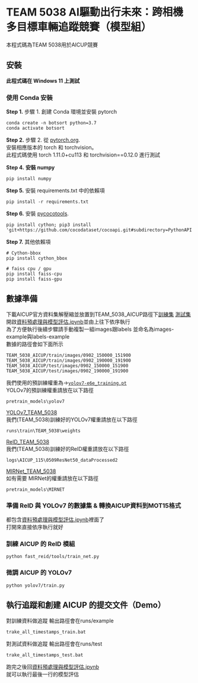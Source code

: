 # TEAM 5038 AI驅動出行未來：跨相機多目標車輛追蹤競賽（模型組）

本程式碼為TEAM 5038用於AICUP競賽<br>


## 安裝

**此程式碼在 Windows 11 上測試**


### 使用 Conda 安裝
**Step 1.** 步驟 1. 創建 Conda 環境並安裝 pytorch
```shell
conda create -n botsort python=3.7
conda activate botsort
```
**Step 2.** 步驟 2. 從 [pytorch.org](https://pytorch.org/get-started/locally/).<br>安裝相應版本的 torch 和 torchvision。<br> 
此程式碼使用 torch 1.11.0+cu113 和 torchvision==0.12.0 進行測試 

**Step 4.** **安裝 numpy**
```shell
pip install numpy
```

**Step 5.** 安裝 requirements.txt 中的依賴項
```shell
pip install -r requirements.txt
```

**Step 6.** 安裝 [pycocotools](https://github.com/cocodataset/cocoapi).
```shell
pip install cython; pip3 install 'git+https://github.com/cocodataset/cocoapi.git#subdirectory=PythonAPI'
```

**Step 7.** 其他依賴項
```shell
# Cython-bbox
pip install cython_bbox

# faiss cpu / gpu
pip install faiss-cpu
pip install faiss-gpu
```

## 數據準備
下載AICUP官方資料集解壓縮並放置到TEAM_5038_AICUP路徑下[訓練集](https://drive.google.com/file/d/1mTDO0SYJ_yzT7PEYYfcCVxsZ1g-AYUgd/view?usp=drive_link) [測試集]()<br>
開啟[資料預處理與模型評估.ipynb](資料預處理與模型評估.ipynb)並由上往下依序執行<br>
為了方便執行後續步驟請手動複製一組images跟labels 並命名為images-example與labels-example<br>
數據的路徑會如下面所示
```
TEAM_5038_AICUP/train/images/0902_150000_151900
TEAM_5038_AICUP/train/images/0902_190000_191900
TEAM_5038_AICUP/test/images/0902_150000_151900
TEAM_5038_AICUP/test/images/0902_190000_191900
```


我們使用的預訓練權重為->[`yolov7-e6e_training.pt`](https://github.com/WongKinYiu/yolov7/releases/download/v0.1/yolov7-e6e_training.pt)<br>
YOLOv7的預訓練權重請放在以下路徑
```
pretrain_models\yolov7
```
 [YOLOv7_TEAM_5038](https://drive.google.com/file/d/1FBNKWIFTu8516w7yLMpjjhQXtFw6-t8V/view?usp=drive_link)<br>
我們(TEAM_5038)訓練好的YOLOv7權重請放在以下路徑
```
runs\train\TEAM_5038\weights
```
[ReID_TEAM_5038](https://drive.google.com/file/d/1eZsirC9Mj_dD6ZfP8KqoBExC-QSMvSlx/view?usp=sharing)<br>
我們(TEAM_5038)訓練好的ReID權重請放在以下路徑
```
logs\AICUP_115\0509ResNet50_dataProcessed2
```
[MIRNet_TEAM_5038](https://drive.google.com/file/d/1hTiypc1ZsVG2hHnesWIAtXLajx9ME7Lb/view?usp=drive_link)<br>
如有需要 MIRNet的權重請放在以下路徑
```
pretrain_models\MIRNET
```


### 準備 ReID 與 YOLOv7 的數據集 & 轉換AICUP資料到MOT15格式
都包含[資料預處理與模型評估.ipynb](資料預處理與模型評估.ipynb)裡面了<br>
打開來直接依序執行就好
### 訓練 AICUP 的 ReID 模組

```shell
python fast_reid/tools/train_net.py 
```

### 微調 AICUP 的 YOLOv7

``` shell
python yolov7/train.py
```

## 執行追蹤和創建 AICUP 的提交文件（Demo）
對訓練資料做追蹤
輸出路徑會在runs/example
```shell
trake_all_timestamps_train.bat
```
對測試資料做追蹤 輸出路徑會在runs/test
```shell
trake_all_timestamps_test.bat
```
跑完之後回[資料預處理與模型評估.ipynb](資料預處理與模型評估.ipynb)<br>
就可以執行最後一行的模型評估
